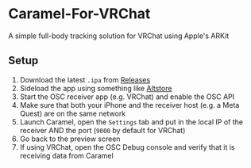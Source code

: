 # Caramel-For-VRChat

A simple full-body tracking solution for VRChat using Apple's ARKit

## Setup

1. Download the latest `.ipa` from [Releases](https://github.com/MochiDoesVR/Caramel-For-VRChat/releases)
2. Sideload the app using something like [Altstore](https://altstore.io)
3. Start the OSC receiver app (e.g. VRChat) and enable the OSC API
4. Make sure that both your iPhone and the receiver host (e.g. a Meta Quest) are on the same network
5. Launch Caramel, open the `Settings` tab and put in the local IP of the receiver AND the port (`9000` by default for VRChat)
6. Go back to the preview screen
7. If using VRChat, open the OSC Debug console and verify that it is receiving data from Caramel
